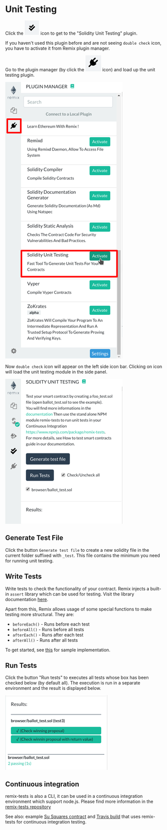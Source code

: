 Unit Testing
============

Click the
![double check](images/a-user-testing-icon.png)
 icon to get to the "Solidity Unit Testing" plugin. 
 
 If you haven't used this plugin before and are not seeing `double check` icon, you have to activate it from Remix plugin manager.
 
Go to the plugin manager (by click the ![plug](images/a-plug.png) icon) and load up the unit testing plugin.

![](images/a-unit-testing-from-pm.png)

Now `double check` icon will appear on the left side icon bar. Clicking on icon will load the unit testing module in the side panel.

![](images/a-unit-testing-feature.png)

Generate Test File
------------------
Click the button `Generate test file` to create a new solidity file in the current folder suffixed with `_test`. This file contains the minimum you need for running unit testing.

Write Tests
-----------
Write tests to check the functionality of your contract. Remix injects a built-in `assert` library which can be used for testing. Visit the library documentation [here](./assert_library).

Apart from this, Remix allows usage of some special functions to make testing more structural. They are:

* `beforeEach()` - Runs before each test
* `beforeAll()` - Runs before all tests
* `afterEach()` - Runs after each test
* `afterAll()` - Runs after all tests

To get started, see [this](https://github.com/ethereum/remix/blob/master/remix-tests/tests/examples_4/SafeMath_test.sol) for sample implementation.

Run Tests
------------------

Click the button "Run tests" to executes all tests whose box has been checked below (by default all). The execution is run in a separate environment and the result is displayed below.

![](images/a-unit-testing-run-result.png)

Continuous integration
----------------------

remix-tests is also a CLI, it can be used in a continuous integration environment which support node.js.
Please find more information in the [remix-tests repository](https://github.com/ethereum/remix/tree/master/remix-tests)

See also: example [Su Squares contract](https://github.com/su-squares/ethereum-contract/tree/e542f37d4f8f6c7b07d90a6554424268384a4186) and [Travis build](https://travis-ci.org/su-squares/ethereum-contract/builds/446186067) that uses remix-tests for continuous integration testing.

